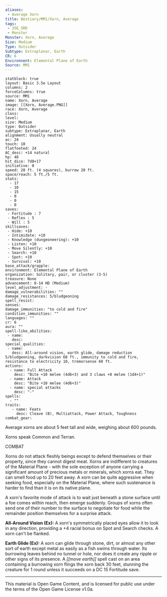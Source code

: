 ```yaml
---
aliases:
 - Average Xorn
title: Bestiary/MM1/Xorn, Average
tags: 
 - 35E_SRD
 - Monster
Monster: Xorn, Average
Size: Medium
Type: Outsider
Subtype: Extraplanar, Earth
CR: 6
Environnent: Elemental Plane of Earth
Source: MM1
---
```


```statblock
statblock: true
layout: Basic 3.5e Layout
columns: 2
forceColumns: true
source: MM1 
name: Xorn, Average
image: [[Xorn, Average.PNG]]
race: Xorn, Average
class: 
level: 
size: Medium
type: Outsider
subtype: Extraplanar, Earth
alignment: Usually neutral
ac: 24
touch: 10
flatfooted: 24
AC_desc: +14 natural
hp: 48
hit_dice: 7d8+17
initiative: 0
speed: 20 ft. (4 squares), burrow 20 ft.
space/reach: 5 ft./5 ft.
stats:
  - 17
  - 10
  - 15
  - 0
  - 0
  - 0
saves:
 - Fortitude : 7
 - Reflex : 5
 - Will : 5
skillsaves:
 - Hide: +10
 - Intimidate: +10
 - Knowledge (dungeoneering): +10
 - Listen: +10
 - Move Silently: +10
 - Search: +10
 - Spot: +10
 - Survival: +10
base_attack/grapple: 
environment: Elemental Plane of Earth
organization: Solitary, pair, or cluster (3-5)
treasure: None
advancement: 8-14 HD (Medium)
level_adjustment: -
damage_vulnerabilities: ""
damage_resistances: 5/bludgeoning
spell_resist: 
senses: 
damage_immunities: "to cold and fire"
condition_immunities: ""
languages: ""
cr: 6
aura: ""
spell-like_abilities:
 - name: 
   desc: 
special_qualities:
 - name:
   desc: All-around vision, earth glide, damage reduction 5/bludgeoning, darkvision 60 ft., immunity to cold and fire, resistance to electricity 10, tremorsense 60 ft.
actions:
  - name: Full Attack
    desc: "Bite +10 melee (4d6+3) and 3 claws +8 melee (1d4+1)"
  - name: Attack
    desc: "Bite +10 melee (4d6+3)"
  - name: special attacks
    desc: "-"
spells:
  - ""
traits:
   - name: Feats
     desc: Cleave (B), Multiattack, Power Attack, Toughness
combat_gear:  
```


Average xorns are about 5 feet tall and wide, weighing about 600 pounds.

Xorns speak Common and Terran.

COMBAT

Xorns do not attack fleshly beings except to defend themselves or their property, since they cannot digest meat. Xorns are indifferent to creatures of the Material Plane - with the sole exception of anyone carrying a significant amount of precious metals or minerals, which xorns eat. They can smell food up to 20 feet away. A xorn can be quite aggressive when seeking food, especially on the Material Plane, where such sustenance is harder to find than it is on its native plane.

A xorn's favorite mode of attack is to wait just beneath a stone surface until a foe comes within reach, then emerge suddenly. Groups of xorns often send one of their number to the surface to negotiate for food while the remainder position themselves for a surprise attack.


**All-Around Vision (Ex):** A xorn's symmetrically placed eyes allow it to look in any direction, providing a +4 racial bonus on Spot and Search checks. A xorn can't be flanked.


**Earth Glide (Ex):** A xorn can glide through stone, dirt, or almost any other sort of earth except metal as easily as a fish swims through water. Its burrowing leaves behind no tunnel or hole, nor does it create any ripple or other signs of its presence. A *[[move earth]]* spell cast on an area containing a burrowing xorn flings the xorn back 30 feet, stunning the creature for 1 round unless it succeeds on a DC 15 Fortitude save.

---

This material is Open Game Content, and is licensed for public use under the terms of the Open Game License v1.0a.
